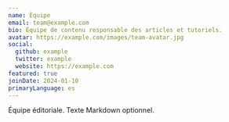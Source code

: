 ```yaml
---
name: Équipe
email: team@example.com
bio: Équipe de contenu responsable des articles et tutoriels.
avatar: https://example.com/images/team-avatar.jpg
social:
  github: example
  twitter: example
  website: https://example.com
featured: true
joinDate: 2024-01-10
primaryLanguage: es
---
```


Équipe éditoriale. Texte Markdown optionnel.

